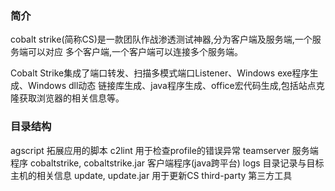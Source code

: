 ### 简介

cobalt strike(简称CS)是一款团队作战渗透测试神器,分为客户端及服务端,一个服务端可以对应
多个客户端,一个客户端可以连接多个服务端。

Cobalt Strike集成了端口转发、扫描多模式端口Listener、Windows exe程序生成、Windows dll动态
链接库生成、java程序生成、office宏代码生成,包括站点克隆获取浏览器的相关信息等。

### 目录结构

agscript  拓展应用的脚本
c2lint  用于检查profile的错误异常
teamserver  服务端程序
cobaltstrike, cobaltstrike.jar  客户端程序(java跨平台)
logs  目录记录与目标主机的相关信息
update, update.jar  用于更新CS
third-party  第三方工具







